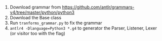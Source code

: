 1. Download grammar from https://github.com/antlr/grammars-v4/tree/master/python/python3
2. Download the Base class
3. Run `tranforms_grammar.py` to fix the grammar
4. `antlr4 -Dlanguage=Python3 *.g4` to generator the Parser, Listener, Lexer (or visitor too with the flag)
